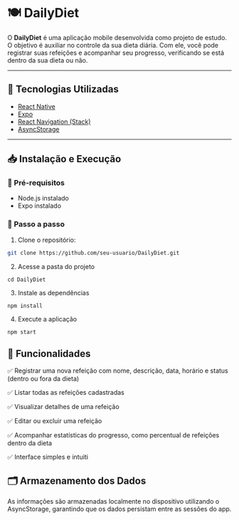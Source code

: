 # 🍽️ DailyDiet

O **DailyDiet** é uma aplicação mobile desenvolvida como projeto de estudo. O objetivo é auxiliar no controle da sua dieta diária. Com ele, você pode registrar suas refeições e acompanhar seu progresso, verificando se está dentro da sua dieta ou não.

---

## 🚀 Tecnologias Utilizadas

- [React Native](https://reactnative.dev/)
- [Expo](https://expo.dev/)
- [React Navigation (Stack)](https://reactnavigation.org/)
- [AsyncStorage](https://react-native-async-storage.github.io/async-storage/)

---

## 📥 Instalação e Execução

### 🔧 Pré-requisitos
- Node.js instalado
- Expo instalado 

### 🚩 Passo a passo
1. Clone o repositório:

```bash
git clone https://github.com/seu-usuario/DailyDiet.git

```
2. Acesse a pasta do projeto
```
cd DailyDiet

```

3. Instale as dependências
```
npm install

```

4. Execute a aplicação
```
npm start

```

## 📱 Funcionalidades

✅ Registrar uma nova refeição com nome, descrição, data, horário e status (dentro ou fora da dieta)

✅ Listar todas as refeições cadastradas

✅ Visualizar detalhes de uma refeição

✅ Editar ou excluir uma refeição

✅ Acompanhar estatísticas do progresso, como percentual de refeições dentro da dieta

✅ Interface simples e intuiti

## 🗂️ Armazenamento dos Dados

As informações são armazenadas localmente no dispositivo utilizando o AsyncStorage, garantindo que os dados persistam entre as sessões do app.
